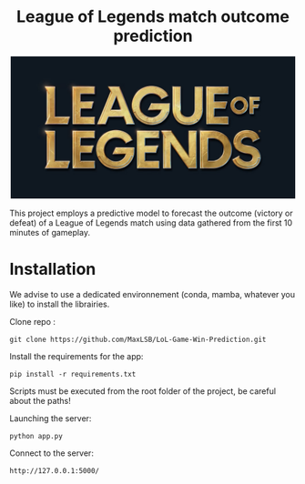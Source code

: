 <div style="text-align: center;">
  <h1>League of Legends match outcome prediction</h1>
  <img src="images/lol_logo.png" alt="LoL Logo" width="500"/>
</div>


This project employs a predictive model to forecast the outcome (victory or defeat) of a League of Legends match using data gathered from the first 10 minutes of gameplay.

# Installation

We advise to use a dedicated environnement (conda, mamba, whatever you like) to install the librairies.

Clone repo :
```
git clone https://github.com/MaxLSB/LoL-Game-Win-Prediction.git
```

Install the requirements for the app:
```
pip install -r requirements.txt
```

Scripts must be executed from the root folder of the project, be careful about the paths!

Launching the server:
```
python app.py
```

Connect to the server:
```
http://127.0.0.1:5000/
```
